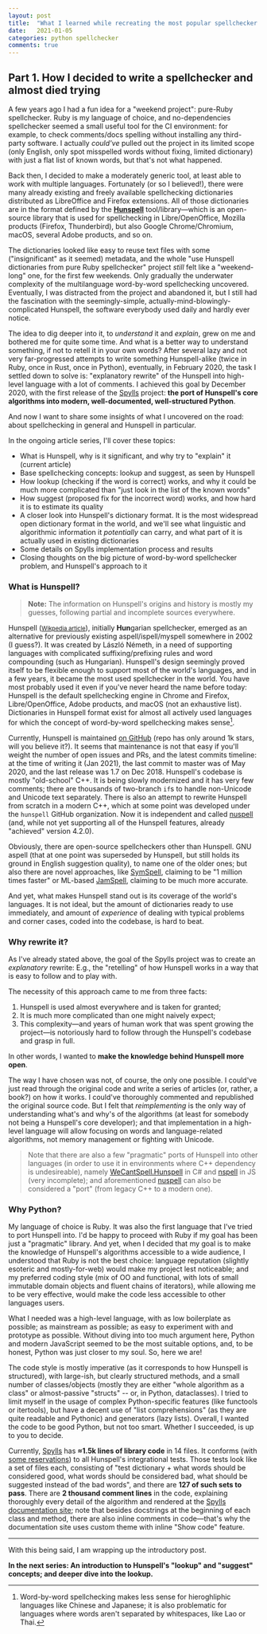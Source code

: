 ```yaml
---
layout: post
title:  "What I learned while recreating the most popular spellchecker. Part 1"
date:   2021-01-05
categories: python spellchecker
comments: true
---
```


## Part 1. How I decided to write a spellchecker and almost died trying

A few years ago I had a fun idea for a "weekend project": pure-Ruby spellchecker. Ruby is my language of choice, and no-dependencies spellchecker seemed a small useful tool for the CI environment: for example, to check comments/docs spelling without installing any third-party software. I actually _could've_ pulled out the project in its limited scope (only English, only spot misspelled words without fixing, limited dictionary) with just a flat list of known words, but that's not what happened.

Back then, I decided to make a moderately generic tool, at least able to work with multiple languages. Fortunately (or so I believed!), there were many already existing and freely available spellchecking dictionaries distributed as LibreOffice and Firefox extensions. All of those dictionaries are in the format defined by the **[Hunspell](http://hunspell.github.io/)** tool/library—which is an open-source library that is used for spellchecking in Libre/OpenOffice, Mozilla products (Firefox, Thunderbird), but also Google Chrome/Chromium, macOS, several Adobe products, and so on.

The dictionaries looked like easy to reuse text files with some ("insignificant" as it seemed) metadata, and the whole "use Hunspell dictionaries from pure Ruby spellchecker" project _still_ felt like a "weekend-long" one, for the first few weekends. Only gradually the underwater complexity of the multilanguage word-by-word spellchecking uncovered. Eventually, I was distracted from the project and abandoned it, but I still had the fascination with the seemingly-simple, actually-mind-blowingly-complicated Hunspell, the software everybody used daily and hardly ever notice.

The idea to dig deeper into it, to _understand_ it and _explain_, grew on me and bothered me for quite some time. And what is a better way to understand something, if not to retell it in your own words? After several lazy and not very far-progressed attempts to write something Hunspell-alike (twice in Ruby, once in Rust, once in Python), eventually, in February 2020, the task I settled down to solve is: "explanatory rewrite" of the Hunspell into high-level language with a lot of comments. I achieved this goal by December 2020, with the first release of the [Spylls](https://github.com/zverok/spylls) project: **the port of Hunspell's core algorithms into modern, well-documented, well-structured Python**.

And now I want to share some insights of what I uncovered on the road: about spellchecking in general and Hunspell in particular.

In the ongoing article series, I'll cover these topics:

* What is Hunspell, why is it significant, and why try to "explain" it (current article)
* Base spellchecking concepts: lookup and suggest, as seen by Hunspell
* How lookup (checking if the word is correct) works, and why it could be much more complicated than "just look in the list of the known words"
* How suggest (proposed fix for the incorrect word) works, and how hard it is to estimate its quality
* A closer look into Hunspell's dictionary format. It is the most widespread open dictionary format in the world, and we'll see what linguistic and algorithmic information it _potentially_ can carry, and what part of it is actually used in existing dictionaries
* Some details on Spylls implementation process and results
* Closing thoughts on the big picture of word-by-word spellchecker problem, and Hunspell's approach to it

### What is Hunspell?

> **Note:** The information on Hunspell's origins and history is mostly my guesses, following partial and incomplete sources everywhere.

Hunspell (<small>[Wikpedia article](https://en.wikipedia.org/wiki/Hunspell)</small>), initially **Hun**garian spellchecker, emerged as an alternative for previously existing aspell/ispell/myspell somewhere in 2002 (I guess?). It was created by László Németh, in a need of supporting languages with complicated suffixing/prefixing rules and word compounding (such as Hungarian). Hunspell's design seemingly proved itself to be flexible enough to support most of the world's languages, and in a few years, it became the most used spellchecker in the world. You have most probably used it even if you've never heard the name before today: Hunspell is the default spellchecking engine in Chrome and Firefox, Libre/OpenOffice, Adobe products, and macOS (not an exhaustive list). Dictionaries in Hunspell format exist for almost all actively used languages for which the concept of word-by-word spellchecking makes sense[^1].

[^1]: Word-by-word spellchecking makes less sense for hieroghliphic languages like Chinese and Japanese; it is also problematic for languages where words aren't separated by whitespaces, like Lao or Thai.

Currently, Hunspell is maintained [on GitHub](https://github.com/hunspell/hunspell) (repo has only around 1k stars, will you believe it?). It seems that maintenance is not that easy if you'll weight the number of open issues and PRs, and the latest commits timeline: at the time of writing it (Jan 2021), the last commit to master was of May 2020, and the last release was 1.7 on Dec 2018. Hunspell's codebase is mostly "old-school" C++. It is being slowly modernized and it has very few comments; there are thousands of two-branch `if`s to handle non-Unicode and Unicode text separately. There is also an attempt to rewrite Hunspell from scratch in a modern C++, which at some point was developed under the `hunspell` GitHub organization. Now it is independent and called [nuspell](https://github.com/nuspell/nuspell) (and, while not yet supporting all of the Hunspell features, already "achieved" version 4.2.0).

Obviously, there are open-source spellcheckers other than Hunspell. GNU aspell (that at one point was superseded by Hunspell, but still holds its ground in English suggestion quality), to name one of the older ones; but also there are novel approaches, like [SymSpell](https://github.com/wolfgarbe/SymSpell), claiming to be "1 million times faster" or ML-based [JamSpell](https://github.com/bakwc/JamSpell), claiming to be much more accurate.

And yet, what makes Hunspell stand out is its coverage of the world's languages. It is not ideal, but the amount of dictionaries ready to use immediately, and amount of _experience_ of dealing with typical problems and corner cases, coded into the codebase, is hard to beat.

### Why rewrite it?

As I've already stated above, the goal of the Spylls project was to create an _explanatory_ rewrite: E.g., the "retelling" of how Hunspell works in a way that is easy to follow and to play with.

The necessity of this approach came to me from three facts:

1. Hunspell is used almost everywhere and is taken for granted;
2. It is much more complicated than one might naively expect;
3. This complexity—and years of human work that was spent growing the project—is notoriously hard to follow through the Hunspell's codebase and grasp in full.

In other words, I wanted to **make the knowledge behind Hunspell more open**.

The way I have chosen was not, of course, the only one possible. I could've just read through the original code and write a series of articles (or, rather, a book?) on how it works. I could've thoroughly commented and republished the original source code. But I felt that _reimplementing_ is the only way of understanding what's and why's of the algorithms (at least for somebody not being a Hunspell's core developer); and that implementation in a high-level language will allow focusing on words and language-related algorithms, not memory management or fighting with Unicode.

> Note that there are also a few "pragmatic" ports of Hunspell into other languages (in order to use it in environments where C++ dependency is undesireable), namely [WeCantSpell.Hunspell](https://github.com/aarondandy/WeCantSpell.Hunspell) in C# and [nspell](https://github.com/wooorm/nspell) in JS (very incomplete); and aforementioned [nuspell](https://github.com/nuspell/nuspell) can also be considered a "port" (from legacy C++ to a modern one).

### Why Python?

My language of choice is Ruby. It was also the first language that I've tried to port Hunspell into. I'd be happy to proceed with Ruby if my goal has been just a "pragmatic" library. And yet, when I decided that my goal is to make the knowledge of Hunspell's algorithms accessible to a wide audience, I understood that Ruby is not the best choice: language reputation (slightly esoteric and mostly-for-web) would make my project lest noticeable; and my preferred coding style (mix of OO and functional, with lots of small immutable domain objects and fluent chains of iterators), while allowing me to be very effective, would make the code less accessible to other languages users.

What I needed was a high-level language, with as low boilerplate as possible; as mainstream as possible; as easy to experiment with and prototype as possible. Without diving into too much argument here, Python and modern JavaScript seemed to be the most suitable options, and, to be honest, Python was just closer to my soul. So, here we are!

The code style is mostly imperative (as it corresponds to how Hunspell is structured), with large-ish, but clearly structured methods, and a small number of classes/objects (mostly they are either "whole algorithm as a class" or almost-passive "structs" -- or, in Python, dataclasses). I tried to limit myself in the usage of complex Python-specific features (like functools or itertools), but have a decent use of "list comprehensions" (as they are quite readable and Pythonic) and generators (lazy lists). Overall, I wanted the code to be good Python, but not too smart. Whether I succeeded, is up to you to decide.

Currently, [Spylls](https://github.com/zverok/spylls) has **≈1.5k lines of library code** in 14 files. It conforms (with [some reservations](https://spylls.readthedocs.io/en/latest/#completeness)) to all Hunspell's integrational tests. Those tests look like a set of files each, consisting of "test dictionary + what words should be considered good, what words should be considered bad, what should be suggested instead of the bad words", and there are **127 of such sets to pass**. There are **2 thousand comment lines** in the code, explaining thoroughly every detail of the algorithm and rendered at the [Spylls documentation site](https://spylls.readthedocs.io/en/latest/hunspell.html); note that besides docstrings at the beginning of each class and method, there are also inline comments in code—that's why the documentation site uses custom theme with inline "Show code" feature.

***

With this being said, I am wrapping up the introductory post.

**In the next series: An introduction to Hunspell's "lookup" and "suggest" concepts; and deeper dive into the lookup.**
